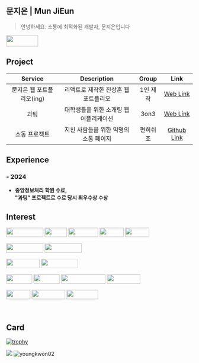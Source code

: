 ## 문지은 | Mun JiEun

> 안녕하세요. 소통에 최적화된 개발자, 문지은입니다<br>

<!-- [<img src="https://img.shields.io/badge/Portfolio-%23000000.svg?style=for-the-badge&logo=firefox&logoColor=#FF7139" witdh="90" height="30" />](https://youngkwon.co.kr) -->
[<img src="https://img.shields.io/badge/Gmail-D14836?style=for-the-badge&logo=gmail&logoColor=white" width="86" height="30" />](mailto:m_mimi@naver.com)

## Project
| Service | Description | Group | Link |
|:---:|:---:|:---:|:---:|
| 문지은 웹 포트폴리오(ing) | 리액트로 제작한 진상훈 웹 포트폴리오 | 1인 제작 | [Web Link](https://mizmizzz.github.io/developer/) |
| 과팅 | 대학생들을 위한 소개팅 웹 어플리케이션 | 3on3 | [Web Link](https://gwating.com/) |
| 소동 프로젝트 | 지친 사람들을 위한 익명의 소통 페이지 | 편히쉬조 | [Github Link](https://github.com/sodongProject) |


## Experience
### - 2024
- **중앙정보처리 학원 수료, <br>
"과팅" 프로젝트로 수료 당시 최우수상 수상**

## Interest

<img src="https://img.shields.io/badge/Javascript-F7DF1E?style=for-the-badge&logo=javascript&logoColor=white" width="100" height="25" /> <img src="https://img.shields.io/badge/Java-007396.svg?style=for-the-badge&logo=java&logoColor=white" width="60" height="25" /> <img src="https://img.shields.io/badge/html5-%23E34F26.svg?style=for-the-badge&logo=html5&logoColor=white" width="80" height="25" /> <img src="https://img.shields.io/badge/css3-%231572B6.svg?style=for-the-badge&logo=css3&logoColor=white" width="65" height="25" /> <img src="https://img.shields.io/badge/react-%2320232a.svg?style=for-the-badge&logo=react&logoColor=%2361DAFB" width="65" height="25" />

<img src="https://img.shields.io/badge/Node.js-6DA55F?style=for-the-badge&logo=node.js&logoColor=white" width="100" height="25" /> <img src="https://img.shields.io/badge/Spring-%236DB33F.svg?style=for-the-badge&logo=spring&logoColor=white" width="100" height="25" /> 

<img src="https://img.shields.io/badge/mysql-%2300f.svg?style=for-the-badge&logo=mysql&logoColor=white" width="90" height="25" /> <img src="https://img.shields.io/badge/MariaDB-003545?style=for-the-badge&logo=mariadb&logoColor=white" width="100" height="25" /> 

<img src="https://img.shields.io/badge/Git-F05032.svg?style=for-the-badge&logo=git&logoColor=white" width="70" height="25" /> <img src="https://img.shields.io/badge/AWS-%23FF9900.svg?style=for-the-badge&logo=amazon-aws&logoColor=white" width="70" height="25" /> <img src="https://img.shields.io/badge/github%20actions-%232671E5.svg?style=for-the-badge&logo=githubactions&logoColor=white" width="120" height="25" /> <img src="https://img.shields.io/badge/github-%23121011.svg?style=for-the-badge&logo=github&logoColor=white" width="90" height="25" />

<img src="https://img.shields.io/badge/discord-%235865F2.svg?style=for-the-badge&logo=discord&logoColor=white" width="65" height="25"/> <img src="https://img.shields.io/badge/Notion-%23000000.svg?style=for-the-badge&logo=notion&logoColor=white" width="90" height="25" /> <img src="https://img.shields.io/badge/Slack-4A154B?style=for-the-badge&logo=slack&logoColor=white" width="85" height="25" />

<br>

## Card

[![trophy](https://github-profile-trophy.vercel.app/?username=hun2zz&theme=chalk&row=1&column=5)](https://github.com/ryo-ma/github-profile-trophy)

<img src="https://github-readme-stats.vercel.app/api?username=hun2zz&cache_seconds=1800&show_icons=true&hide=stars&count_private=true&custom_title=hun2zz'ꜱ%20ɢɪᴛʜᴜʙ%20ꜱᴛᴀᴛ" />

<img src="http://github-readme-streak-stats.herokuapp.com?user=hun2zz&theme=dracula&date_format=M%20j%5B%2C%20Y%5D" alt="youngkwon02" />
